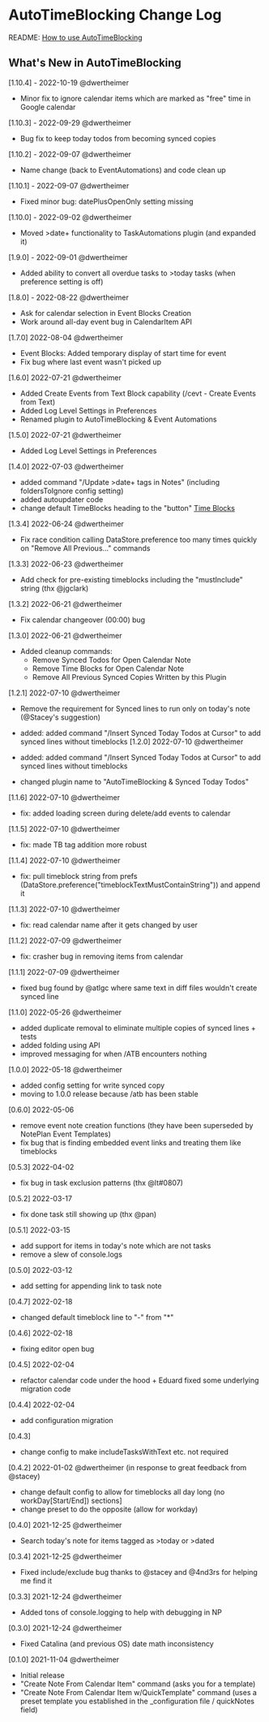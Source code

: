 # AutoTimeBlocking Change Log

README: [How to use AutoTimeBlocking](https://noteplan.co/n/#/1EF12392-B544-4044-AC7A-428F57EB2DFC)

## What's New in AutoTimeBlocking

[1.10.4] - 2022-10-19 @dwertheimer

- Minor fix to ignore calendar items which are marked as "free" time in Google calendar

[1.10.3] - 2022-09-29 @dwertheimer

- Bug fix to keep today todos from becoming synced copies

[1.10.2] - 2022-09-07 @dwertheimer

- Name change (back to EventAutomations) and code clean up

[1.10.1] - 2022-09-07 @dwertheimer

- Fixed minor bug: datePlusOpenOnly setting missing

[1.10.0] - 2022-09-02 @dwertheimer

- Moved >date+ functionality to TaskAutomations plugin (and expanded it)

[1.9.0] - 2022-09-01 @dwertheimer

- Added ability to convert all overdue tasks to >today tasks (when preference setting is off)

[1.8.0] - 2022-08-22 @dwertheimer

- Ask for calendar selection in Event Blocks Creation
- Work around all-day event bug in CalendarItem API

[1.7.0] 2022-08-04 @dwertheimer

- Event Blocks: Added temporary display of start time for event
- Fix bug where last event wasn't picked up

[1.6.0] 2022-07-21 @dwertheimer

- Added Create Events from Text Block capability (/cevt - Create Events from Text)
- Added Log Level Settings in Preferences
- Renamed plugin to AutoTimeBlocking & Event Automations

[1.5.0] 2022-07-21 @dwertheimer

- Added Log Level Settings in Preferences

[1.4.0] 2022-07-03 @dwertheimer

- added command "/Update >date+ tags in Notes" (including foldersToIgnore config setting)
- added autoupdater code
- change default TimeBlocks heading to the "button" [Time Blocks](noteplan://runPlugin?pluginID=dwertheimer.EventAutomations&command=atb%20-%20Create%20AutoTimeBlocks%20for%20%3Etoday%27s%20Tasks)

[1.3.4] 2022-06-24 @dwertheimer

- Fix race condition calling DataStore.preference too many times quickly on "Remove All Previous..." commands

[1.3.3] 2022-06-23 @dwertheimer

- Add check for pre-existing timeblocks including the "mustInclude" string (thx @jgclark)

[1.3.2] 2022-06-21 @dwertheimer

- Fix calendar changeover (00:00) bug

[1.3.0] 2022-06-21 @dwertheimer

- Added cleanup commands:
  - Remove Synced Todos for Open Calendar Note
  - Remove Time Blocks for Open Calendar Note
  - Remove All Previous Synced Copies Written by this Plugin

[1.2.1] 2022-07-10 @dwertheimer

- Remove the requirement for Synced lines to run only on today's note (@Stacey's suggestion)

- added: added command "/Insert Synced Today Todos at Cursor" to add synced lines without timeblocks
[1.2.0] 2022-07-10 @dwertheimer
- added: added command "/Insert Synced Today Todos at Cursor" to add synced lines without timeblocks
- changed plugin name to "AutoTimeBlocking & Synced Today Todos"

[1.1.6] 2022-07-10 @dwertheimer

- fix: added loading screen during delete/add events to calendar

[1.1.5] 2022-07-10 @dwertheimer

- fix: made TB tag addition more robust

[1.1.4] 2022-07-10 @dwertheimer

- fix: pull timeblock string from prefs (DataStore.preference("timeblockTextMustContainString")) and append it
  
[1.1.3] 2022-07-10 @dwertheimer

- fix: read calendar name after it gets changed by user

[1.1.2] 2022-07-09 @dwertheimer

- fix: crasher bug in removing items from calendar

[1.1.1] 2022-07-09 @dwertheimer

- fixed bug found by @atlgc where same text in diff files wouldn't create synced line

[1.1.0] 2022-05-26 @dwertheimer

- added duplicate removal to eliminate multiple copies of synced lines + tests
- added folding using API
- improved messaging for when /ATB encounters nothing

[1.0.0] 2022-05-18 @dwertheimer

- added config setting for write synced copy
- moving to 1.0.0 release because /atb has been stable

[0.6.0] 2022-05-06

- remove event note creation functions (they have been superseded by NotePlan Event Templates)
- fix bug that is finding embedded event links and treating them like timeblocks

[0.5.3] 2022-04-02

- fix bug in task exclusion patterns (thx @lt#0807)

[0.5.2] 2022-03-17

- fix done task still showing up (thx @pan)

[0.5.1] 2022-03-15

- add support for items in today's note which are not tasks
- remove a slew of console.logs

[0.5.0] 2022-03-12

- add setting for appending link to task note

[0.4.7] 2022-02-18

- changed default timeblock line to "-" from "*"

[0.4.6] 2022-02-18

- fixing editor open bug

[0.4.5] 2022-02-04

- refactor calendar code under the hood + Eduard fixed some underlying migration code

[0.4.4] 2022-02-04

- add configuration migration

[0.4.3]

- change config to make includeTasksWithText etc. not required

[0.4.2] 2022-01-02 @dwertheimer (in response to great feedback from @stacey)

- change default config to allow for timeblocks all day long (no workDay[Start/End]) sections]
- change preset to do the opposite (allow for workday)

[0.4.0] 2021-12-25 @dwertheimer

- Search today's note for items tagged as >today or >dated

[0.3.4] 2021-12-25 @dwertheimer

- Fixed include/exclude bug thanks to @stacey and @4nd3rs for helping me find it

[0.3.3] 2021-12-24 @dwertheimer

- Added tons of console.logging to help with debugging in NP

[0.3.0] 2021-12-24 @dwertheimer

- Fixed Catalina (and previous OS) date math inconsistency

[0.1.0] 2021-11-04 @dwertheimer

- Initial release
- "Create Note From Calendar Item" command (asks you for a template)
- "Create Note From Calendar Item w/QuickTemplate" command (uses a preset template you established in the _configuration file / quickNotes field)
